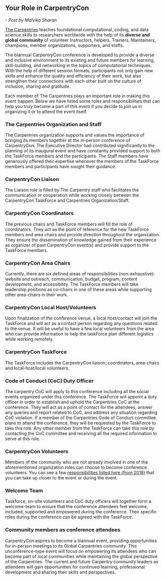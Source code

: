 ## Your Role in CarpentryCon

*- Post by Malvika Sharan*

[The Carpentries](https://carpentries.org/) teaches foundational computational, coding, and data science skills to researchers worldwide with the help of its **diverse and global community** of volunteer Instructors, helpers, Trainers, Maintainers, champions, member organizations, supporters, and staffs. 

The biannual CarpentryCon conference is developed to provide a diverse and inclusive environment to its existing and future members for learning, skill-building, and networking in the topics of computational techniques. With the help of different session formats, participants not only gain new skills and enhance the quality and efficiency of their work, but also strengthen their connections with each other built on the culture of inclusion, sharing and gratitude.

Each member of The Carpentries plays an important role in making this event happen. Below we have listed some roles and responsibilities that can help you truly become a part of this event if you decide to join us in organizing it or to attend the event itself.

### The Carpentries Organization and Staff

The Carpentries organization supports and values the importance of bringing its members together at the in-person conference of CarpentryCon. The Executive Director had contributed significantly to the planning of its inaugural event and have constantly provided support to both the TaskForce members and the participants. The Staff members have generously offered their expertise whenever the members of the TaskForce members and participants have sought their guidance.

### CarpentryCon Liaison

The Liaison role is filled by The Carpentry staff who facilitates the communication or cooperation while working closely between the CarpentryCon TaskForce and Carpentries Organization/Staff. 

### CarpentryCon Coordinators

The previous chairs and TaskForce members will fill the role of coordinators. They act as the point of reference for the new TaskForce members and area chairs and provide direction throughout the organization. They ensure the dissemination of knowledge gained from their experience as organizer of past CarpentryCon event(s) and provide support to the TaskForce members.

### CarpentryCon Area Chairs

Currently, there are six defined areas of responsibilities (non-exhaustive): website and outreach, communication, budget, program, content development, and accessibility. The TaskForce members will take leadership positions as co-chairs in one of these areas while supporting other area-chairs in their work.

### CarpentryCon Local Host/Volunteers

Upon finalization of the conference venue, a local host/contact will join the TaskForce and will act as a contact person regarding any questions related to the venue. It will be useful to have a few local volunteers from the area who can provide information to help the taskForce plan different logistics while working remotely.

### CarpentryCon TaskForce

The TaskForce includes the CarpentryCon liaison, coordinators, area-chairs and local-host/local volunteers.

### Code of Conduct (CoC) Duty Officer

The carpentry CoC will apply to this conference including all the social events organized under this conference. The TaskForce will appoint a duty officer in order to establish and uphold the Carpentries CoC at the conference. They will act as a point of contact for the attendees, answer any queries and report related to CoC, and address any situation regarding CoC violation. If a member of the Carpentries Code of Conduct committee plans to attend the conference, they will be requested by the TaskForce to take this role. Any other member from the TaskForce can take this role by contacting the CoC committee and receiving all the required information to serve at this role.

### CarpentryCon Volunteers

Members of the community who are not already involved in one of the aforementioned organization roles can choose to become conference volunteers. You can see a few [responsibilities listed here (from 2018)](https://github.com/carpentries/carpentrycon/edit/master/CarpentryCon-2018/volunteers.md) that you can take up closer to the event or during the event.

### Welcome Team

Taskforce, on-site volunteers and CoC duty officers will together form a welcome-team to ensure that the conference attendees feel welcome, included, supported and empowered during the conference. Their specific roles during the conference can be agreed with the TaskForce.

### Community members as conference attendees

CarpentryCon aspires to become a biannual event, providing opportunities for in-person meetings to its Global Carpentries community. This unconference-type event will focus on empowering its attendees who can become part of local communities while maintaining the global perspective of the Carpentries. The current and future Carpentry community leaders as attendees will gain opportunities for continued learning, professional development and sharing their skills and perspectives.
